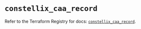 # `constellix_caa_record`

Refer to the Terraform Registry for docs: [`constellix_caa_record`](https://registry.terraform.io/providers/constellix/constellix/0.4.6/docs/resources/caa_record).
